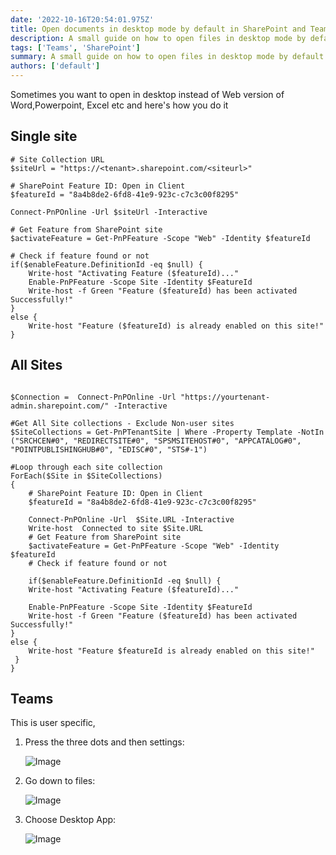 ```yaml
---
date: '2022-10-16T20:54:01.975Z'
title: Open documents in desktop mode by default in SharePoint and Teams
description: A small guide on how to open files in desktop mode by default
tags: ['Teams', 'SharePoint']
summary: A small guide on how to open files in desktop mode by default
authors: ['default']
---
```


Sometimes you want to open in desktop instead of Web version of Word,Powerpoint, Excel etc and here's how you do it

## Single site

```
# Site Collection URL
$siteUrl = "https://<tenant>.sharepoint.com/<siteurl>"

# SharePoint Feature ID: Open in Client
$featureId = "8a4b8de2-6fd8-41e9-923c-c7c3c00f8295"

Connect-PnPOnline -Url $siteUrl -Interactive

# Get Feature from SharePoint site
$activateFeature = Get-PnPFeature -Scope "Web" -Identity $featureId

# Check if feature found or not
if($enableFeature.DefinitionId -eq $null) {
    Write-host "Activating Feature ($featureId)..."
    Enable-PnPFeature -Scope Site -Identity $FeatureId
    Write-host -f Green "Feature ($featureId) has been activated Successfully!"
}
else {
    Write-host "Feature ($featureId) is already enabled on this site!"
}

```

## All Sites

```

$Connection =  Connect-PnPOnline -Url "https://yourtenant-admin.sharepoint.com/" -Interactive

#Get All Site collections - Exclude Non-user sites
$SiteCollections = Get-PnPTenantSite | Where -Property Template -NotIn ("SRCHCEN#0", "REDIRECTSITE#0", "SPSMSITEHOST#0", "APPCATALOG#0", "POINTPUBLISHINGHUB#0", "EDISC#0", "STS#-1")

#Loop through each site collection
ForEach($Site in $SiteCollections)
{
    # SharePoint Feature ID: Open in Client
    $featureId = "8a4b8de2-6fd8-41e9-923c-c7c3c00f8295"

    Connect-PnPOnline -Url  $Site.URL -Interactive
    Write-host  Connected to site $Site.URL
    # Get Feature from SharePoint site
    $activateFeature = Get-PnPFeature -Scope "Web" -Identity $featureId
    # Check if feature found or not

    if($enableFeature.DefinitionId -eq $null) {
    Write-host "Activating Feature ($featureId)..."

    Enable-PnPFeature -Scope Site -Identity $FeatureId
    Write-host -f Green "Feature ($featureId) has been activated Successfully!"
}
else {
    Write-host "Feature $featureId is already enabled on this site!"
 }
}
```

## Teams

This is user specific,

1. Press the three dots and then settings:

   ![Image](/static/images/assets/OpenInDesktopDefault/1.png)

2. Go down to files:

   ![Image](/static/images/assets/OpenInDesktopDefault/3.png)

3. Choose Desktop App:

   ![Image](/static/images/assets/OpenInDesktopDefault/2.png)

